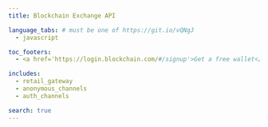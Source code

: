 ```yaml
---
title: Blockchain Exchange API

language_tabs: # must be one of https://git.io/vQNgJ
  - javascript

toc_footers:
  - <a href='https://login.blockchain.com/#/signup'>Get a free wallet</a>

includes:
  - retail_gateway
  - anonymous_channels
  - auth_channels

search: true
---
```

